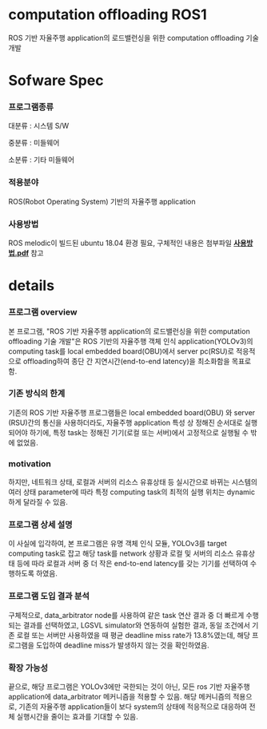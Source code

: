 # computation offloading ROS1    
ROS 기반 자율주행 application의 로드밸런싱을 위한 computation offloading 기술 개발

# Sofware Spec
 
### 프로그램종류	
대분류 : 시스템 S/W

중분류 : 미들웨어

소분류 : 기타 미들웨어

### 적용분야	
ROS(Robot Operating System) 기반의 자율주행 application

### 사용방법	
ROS melodic이 빌드된 ubuntu 18.04 환경 필요, 구체적인 내용은 첨부파일 __[사용방법.pdf](https://github.com/IITP-Load-Balancing/computation_offloading_ROS1/blob/main/%EC%82%AC%EC%9A%A9%EB%B0%A9%EB%B2%95.pdf)__ 참고

# details

### 프로그램 overview
본 프로그램, "ROS 기반 자율주행 application의 로드밸런싱을 위한 computation offloading 기술 개발"은 ROS 기반의 자율주행 객체 인식 application(YOLOv3)의 computing task를 local embedded board(OBU)에서 server pc(RSU)로 적응적으로 offloading하여 종단 간 지연시간(end-to-end latency)을 최소화함을 목표로 함.
 
### 기존 방식의 한계
기존의 ROS 기반 자율주행 프로그램들은 local embedded board(OBU) 와 server (RSU)간의 통신을 사용하더라도, 자율주행 application 특성 상 정해진 순서대로 실행되어야 하기에, 특정 task는 정해진 기기(로컬 또는 서버)에서 고정적으로 실행될 수 밖에 없었음.
 
### motivation
하지만, 네트워크 상태, 로컬과 서버의 리소스 유휴상태 등 실시간으로 바뀌는 시스템의 여러 상태 parameter에 따라 특정 computing task의 최적의 실행 위치는 dynamic하게 달라질 수 있음.
 
### 프로그램 상세 설명
이 사실에 입각하여, 본 프로그램은 유명 객체 인식 모듈, YOLOv3를 target computing task로 잡고 해당 task를 network 상황과 로컬 및 서버의 리소스 유휴상태 등에 따라 로컬과 서버 중 더 작은 end-to-end latency를 갖는 기기를 선택하여 수행하도록 하였음.
 
### 프로그램 도입 결과 분석
구체적으로, data_arbitrator node를 사용하여 같은 task 연산 결과 중 더 빠르게 수행되는 결과를 선택하였고, LGSVL simulator와 연동하여 실험한 결과, 동일 조건에서 기존 로컬 또는 서버만 사용하였을 때 평균 deadline miss rate가 13.8%였는데, 해당 프로그램을 도입하여 deadline miss가 발생하지 않는 것을 확인하였음.
 
### 확장 가능성
끝으로, 해당 프로그램은 YOLOv3에만 국한되는 것이 아닌, 모든 ros 기반 자율주행 application에 data_arbitrator 메커니즘을 적용할 수 있음. 해당 메커니즘의 적용으로, 기존의 자율주행 application들이 보다 system의 상태에 적응적으로 대응하여 전체 실행시간을 줄이는 효과를 기대할 수 있음.
